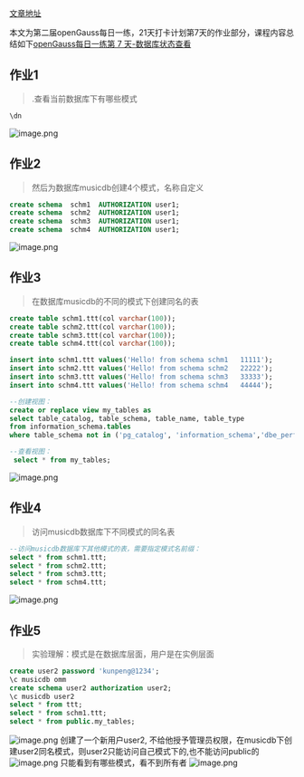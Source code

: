 [文章地址](https://www.modb.pro/db/569939)

本文为第二届openGauss每日一练，21天打卡计划第7天的作业部分，课程内容总结如下[openGauss每日一练第 7 天-数据库状态查看](https://www.modb.pro/db/569936)

## 作业1
>.查看当前数据库下有哪些模式

```sql
\dn
```
![image.png](https://oss-emcsprod-public.modb.pro/image/editor/20221130-137826d1-f935-42eb-981c-73c706a75678.png)

## 作业2
> 然后为数据库musicdb创建4个模式，名称自定义
```sql
create schema  schm1  AUTHORIZATION user1;
create schema  schm2  AUTHORIZATION user1;
create schema  schm3  AUTHORIZATION user1;
create schema  schm4  AUTHORIZATION user1;
```
![image.png](https://oss-emcsprod-public.modb.pro/image/editor/20221130-d6f3c487-dbb2-45a6-8ff2-cf04af744665.png)



## 作业3
> 在数据库musicdb的不同的模式下创建同名的表
```sql
create table schm1.ttt(col varchar(100));
create table schm2.ttt(col varchar(100));
create table schm3.ttt(col varchar(100));
create table schm4.ttt(col varchar(100));

insert into schm1.ttt values('Hello! from schema schm1   11111');
insert into schm2.ttt values('Hello! from schema schm2   22222');
insert into schm3.ttt values('Hello! from schema schm3   33333');
insert into schm4.ttt values('Hello! from schema schm4   44444');

--创建视图：
create or replace view my_tables as
select table_catalog, table_schema, table_name, table_type
from information_schema.tables
where table_schema not in ('pg_catalog', 'information_schema','dbe_perf');

--查看视图：
 select * from my_tables;
```
![image.png](https://oss-emcsprod-public.modb.pro/image/editor/20221130-60eb4a73-f0d4-4cc6-874f-77394e3dc4b9.png)


## 作业4
> 访问musicdb数据库下不同模式的同名表
```sql
--访问musicdb数据库下其他模式的表，需要指定模式名前缀：
select * from schm1.ttt;                    
select * from schm2.ttt;               
select * from schm3.ttt;         
select * from schm4.ttt;
```
![image.png](https://oss-emcsprod-public.modb.pro/image/editor/20221130-f43ef7e6-c333-4910-8906-77c3364f1bd3.png)

## 作业5
> 实验理解：模式是在数据库层面，用户是在实例层面
```sql
create user2 password 'kunpeng@1234';
\c musicdb omm
create schema user2 authorization user2;
\c musicdb user2
select * from ttt;
select * from schm1.ttt;
select * from public.my_tables;

```
![image.png](https://oss-emcsprod-public.modb.pro/image/editor/20221130-03887257-c193-43af-8e28-1537b125ea7c.png)
创建了一个新用户user2, 不给他授予管理员权限，在musicdb下创建user2同名模式，则user2只能访问自己模式下的,也不能访问public的
![image.png](https://oss-emcsprod-public.modb.pro/image/editor/20221130-2888abe5-fb51-445c-9b1e-7c4ba4ab5ae1.png)
只能看到有哪些模式，看不到所有者
![image.png](https://oss-emcsprod-public.modb.pro/image/editor/20221130-66437faa-3906-482d-884b-2faf5396eab8.png)